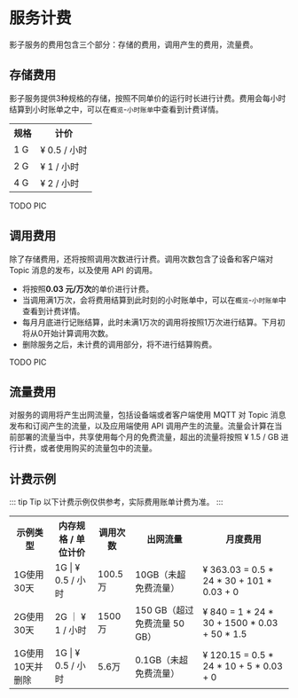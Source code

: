 # 服务计费

影子服务的费用包含三个部分：存储的费用，调用产生的费用，流量费。

## 存储费用
影子服务提供3种规格的存储，按照不同单价的运行时长进行计费。费用会每小时结算到小时账单之中，可以在`概览`-`小时账单`中查看到计费详情。

<table>
   <tr>
      <th>规格</th>
      <th>计价</th>
   </tr>
   <tr>
      <td>1 G</td>
      <td>¥ 0.5 / 小时</td>
   </tr>
   <tr>
      <td>2 G</td>
      <td>¥ 1 / 小时 </td>
   </tr>
   <tr>
      <td>4 G</td>
      <td>¥ 2 / 小时</td>
   </tr>
</table>

TODO PIC

## 调用费用

除了存储费用，还将按照调用次数进行计费。调用次数包含了设备和客户端对 Topic 消息的发布，以及使用 API 的调用。

- 将按照**0.03 元/万次**的单价进行计费。
- 当调用满1万次，会将费用结算到此时刻的小时账单中，可以在`概览`-`小时账单`中查看到计费详情。
- 每月月底进行记账结算，此时未满1万次的调用将按照1万次进行结算。下月初将从0开始计算调用次数。
- 删除服务之后，未计费的调用部分，将不进行结算购费。

TODO PIC

## 流量费用

对服务的调用将产生出网流量，包括设备端或者客户端使用 MQTT 对 Topic 消息发布和订阅产生的流量，以及应用端使用 API 调用产生的流量。流量会计算在当前部署的流量当中，共享使用每个月的免费流量，超出的流量将按照 ¥ 1.5 / GB 进行计费，或者使用购买的流量包中的流量。


## 计费示例
::: tip Tip
以下计费示例仅供参考，实际费用账单计费为准。
:::
<table>
   <tr>
   	  <th>示例类型</th>
      <th>内存规格 / 单位计价</th>
      <th>调用次数</th>
      <th>出网流量</th>
      <th>月度费用</th>
   </tr>
   <tr>
   	  <td>1G使用30天</td>
      <td>1G | ¥ 0.5 / 小时</td>
      <td>100.5万</td>
      <td>10GB（未超免费流量）</td>
      <td>¥ 363.03 = 0.5 * 24 * 30 + 101 * 0.03 + 0</td>
   </tr>
   <tr>
   	  <td>2G使用30天</td>
      <td>2G ｜ ¥ 1 / 小时</td>
      <td>1500万 </td>
      <td>150 GB（超过免费流量 50 GB）
      </td>
      <td>¥ 840 = 1 * 24 * 30 + 1500 * 0.03 + 50 * 1.5</td>
   </tr>
   <tr>
   	  <td>1G使用10天并删除</td>
      <td>1G | ¥ 0.5 / 小时</td>
      <td>5.6万</td>
      <td>0.1GB（未超免费流量）</td>
      <td>¥ 120.15 = 0.5 * 24 * 10 + 5 * 0.03 + 0</td>
   </tr>
</table>




